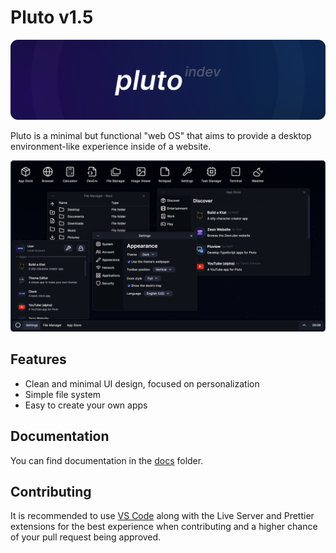 # Pluto v1.5

![Pluto banner](assets/images/banner.svg)

Pluto is a minimal but functional "web OS" that aims to provide a desktop environment-like experience inside of a website.

<picture>
  <source media="(prefers-color-scheme: light)" srcset="assets/images/ss_light.png">
  <img src="assets/images/ss_dark.png">
</picture>

## Features

- Clean and minimal UI design, focused on personalization
- Simple file system
- Easy to create your own apps

## Documentation

You can find documentation in the [docs](docs/) folder.

## Contributing

It is recommended to use [VS Code](https://code.visualstudio.com) along with the Live Server and Prettier extensions for the best experience when contributing and a higher chance of your pull request being approved.
